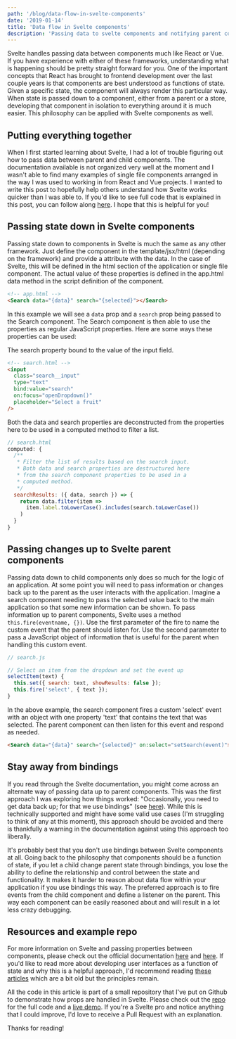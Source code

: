 ```yaml
---
path: '/blog/data-flow-in-svelte-components'
date: '2019-01-14'
title: 'Data flow in Svelte components'
description: 'Passing data to svelte components and notifying parent components of changes explained with simple examples. Learn how to get up and running with Svelte.'
---
```


Svelte handles passing data between components much like React or Vue. If you have experience with either of these frameworks, understanding what is happening should be pretty straight forward for you. One of the important concepts that React has brought to frontend development over the last couple years is that components are best understood as functions of state. Given a specific state, the component will always render this particular way. When state is passed down to a component, either from a parent or a store, developing that component in isolation to everything around it is much easier. This philosophy can be applied with Svelte components as well.

## Putting everything together

When I first started learning about Svelte, I had a lot of trouble figuring out how to pass data between parent and child components. The documentation available is not organized very well at the moment and I wasn't able to find many examples of single file components arranged in the way I was used to working in from React and Vue projects. I wanted to write this post to hopefully help others understand how Svelte works quicker than I was able to. If you'd like to see full code that is explained in this post, you can follow along [here](https://github.com/tvthatsme/svelte-demo/). I hope that this is helpful for you!

## Passing state down in Svelte components

Passing state down to components in Svelte is much the same as any other framework. Just define the component in the template/jsx/html (depending on the framework) and provide a attribute with the data. In the case of Svelte, this will be defined in the html section of the application or single file component. The actual value of these properties is defined in the app.html data method in the script definition of the component.

```html
<!-- app.html -->
<Search data="{data}" search="{selected}"></Search>
```

In this example we will see a `data` prop and a `search` prop being passed to the Search component. The Search component is then able to use the properties as regular JavaScript properties. Here are some ways these properties can be used:

The search property bound to the value of the input field.

```html
<!-- search.html -->
<input
  class="search__input"
  type="text"
  bind:value="search"
  on:focus="openDropdown()"
  placeholder="Select a fruit"
/>
```

Both the data and search properties are deconstructed from the properties here to be used in a computed method to filter a list.

```js
// search.html
computed: {
  /**
   * Filter the list of results based on the search input.
   * Both data and search properties are destructured here
   * from the search component properties to be used in a
   * computed method.
   */
  searchResults: ({ data, search }) => {
    return data.filter(item =>
      item.label.toLowerCase().includes(search.toLowerCase())
    )
  }
}
```

## Passing changes up to Svelte parent components

Passing data down to child components only does so much for the logic of an application. At some point you will need to pass information or changes back up to the parent as the user interacts with the application. Imagine a search component needing to pass the selected value back to the main application so that some new information can be shown. To pass information up to parent components, Svelte uses a method `this.fire(eventname, {})`. Use the first parameter of the fire to name the custom event that the parent should listen for. Use the second parameter to pass a JavaScript object of information that is useful for the parent when handling this custom event.

```js
// search.js

// Select an item from the dropdown and set the event up
selectItem(text) {
  this.set({ search: text, showResults: false });
  this.fire('select', { text });
}
```

In the above example, the search component fires a custom 'select' event with an object with one property 'text' that contains the text that was selected. The parent component can then listen for this event and respond as needed.

```html
<Search data="{data}" search="{selected}" on:select="setSearch(event)"></Search>
```

## Stay away from bindings

If you read through the Svelte documentation, you might come across an alternate way of passing data up to parent components. This was the first approach I was exploring how things worked: "Occasionally, you need to get data back up; for that we use bindings" (see [here](https://svelte.technology/guide#bindings)). While this is technically supported and might have some valid use cases (I'm struggling to think of any at this moment), this approach should be avoided and there is thankfully a warning in the documentation against using this approach too liberally.

It's probably best that you don't use bindings between Svelte components at all. Going back to the philosophy that components should be a function of state, if you let a child change parent state through bindings, you lose the ability to define the relationship and control between the state and functionality. It makes it harder to reason about data flow within your application if you use bindings this way. The preferred approach is to fire events from the child component and define a listener on the parent. This way each component can be easily reasoned about and will result in a lot less crazy debugging.

## Resources and example repo

For more information on Svelte and passing properties between components, please check out the official documentation [here](https://svelte.technology/guide#props) and [here](https://svelte.technology/guide#component-events). If you'd like to read more about developing user interfaces as a function of state and why this is a helpful approach, I'd recommend reading [these](http://beletsky.net/2016/04/the-functional-approach-to-ui.html) [articles](http://nicolashery.com/describing-ui-state-with-data/) which are a bit old but the principles remain.

All the code in this article is part of a small repository that I've put on Github to demonstrate how props are handled in Svelte. Please check out the [repo](https://github.com/tvthatsme/svelte-demo/) for the full code and a [live demo](https://tvthatsme.github.io/svelte-demo). If you're a Svelte pro and notice anything that I could improve, I'd love to receive a Pull Request with an explanation.

Thanks for reading!
